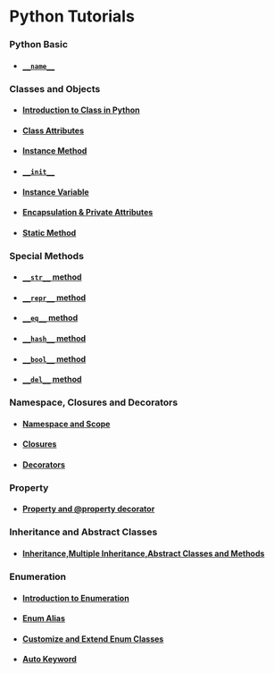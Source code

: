 # Python Tutorials

### Python Basic
-   #### [``__name__``](dundername/__name__.md)

### Classes and Objects
- #### [Introduction to Class in Python](<Classes and Objects/Class.md>)
- #### [Class Attributes](<Classes and Objects/ClassAttribute.md>)
- #### [Instance Method](<Classes and Objects/Method.md>)
- #### [``__init__``](<Classes and Objects/__init__.md>)
- #### [Instance Variable](<Classes and Objects/InstanceVariables.md>)
- #### [Encapsulation & Private Attributes](<Classes and Objects/Encapsulation.md>)
- #### [Static Method](<Classes and Objects/StaticMethod.md>)

### Special Methods
-   #### [``__str__`` method](<Special Methods/__str__.md>)
-   #### [``__repr__`` method](<Special Methods/__repr__.md>)
-   #### [``__eq__`` method](<Special Methods/__eq__.md>)
-   #### [``__hash__`` method](<Special Methods/__hash__.md>)
-   #### [``__bool__`` method](<Special Methods/__bool__.md>)
-   #### [``__del__`` method](<Special Methods/__del__.md>)

### Namespace, Closures and Decorators
-   #### [Namespace and Scope](Property/Namesspace.md)
-   #### [Closures](Property/Closures.md)
-   #### [Decorators](Decorator/Decorator.md)

### Property
-   #### [Property and @property decorator](Property/Property.md)

### Inheritance and Abstract Classes
-   #### [Inheritance,Multiple Inheritance,Abstract Classes and Methods ](ClassesandObjects/Inheritance.md)

### Enumeration
-   #### [Introduction to Enumeration](Enumeration/Introduction.ipynb)
-   #### [Enum Alias](Enumeration/EnumAlias.ipynb)
-   #### [Customize and Extend Enum Classes](Enumeration/CustomEnumClasses.ipynb)
-   #### [Auto Keyword](Enumeration/auto.ipynb)